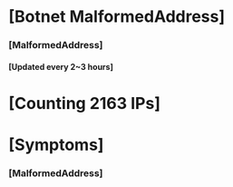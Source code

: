 # [Botnet MalformedAddress]
### [MalformedAddress]
#### [Updated every 2~3 hours]

# [Counting 2163 IPs]

# [Symptoms] 
###   [MalformedAddress]
